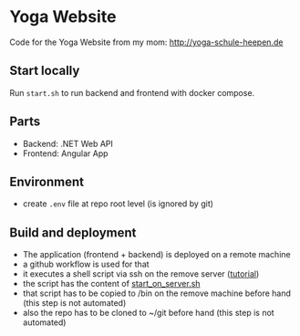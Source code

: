 # Yoga Website

Code for the Yoga Website from my mom: http://yoga-schule-heepen.de

## Start locally

Run `start.sh` to run backend and frontend with docker compose.

## Parts

- Backend: .NET Web API
- Frontend: Angular App

## Environment

- create `.env` file at repo root level (is ignored by git)

## Build and deployment

- The application (frontend + backend) is deployed on a remote machine
- a github workflow is used for that
- it executes a shell script via ssh on the remove server ([tutorial](https://nbailey.ca/post/github-actions-ssh/))
- the script has the content of [start_on_server.sh](start_on_server.sh)
- that script has to be copied to /bin on the remove machine before hand (this step is not automated)
- also the repo has to be cloned to ~/git before hand (this step is not automated)
